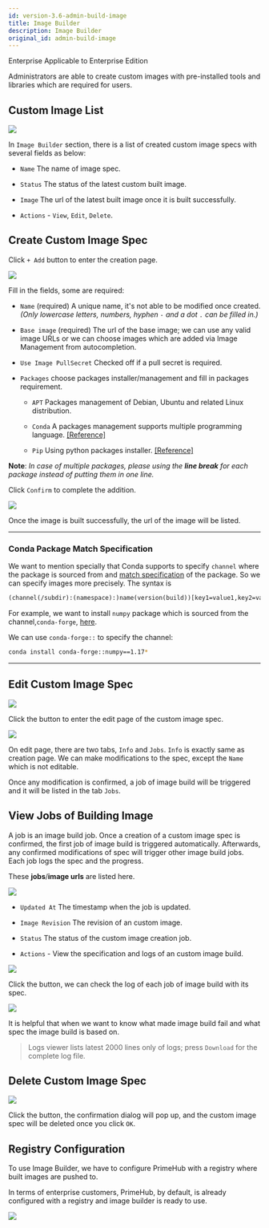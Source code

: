 ```yaml
---
id: version-3.6-admin-build-image
title: Image Builder
description: Image Builder
original_id: admin-build-image
---
```

<div class="label-sect">
  <div class="ee-only tooltip">Enterprise
    <span class="tooltiptext">Applicable to Enterprise Edition</span>
  </div>
</div>

Administrators are able to create custom images with pre-installed tools and libraries which are required for users.

## Custom Image List

![](assets/build_img_main_v28.png)

In `Image Builder` section, there is a list of created custom image specs with several fields as below:

+ `Name` The name of image spec.

+ `Status` The status of the latest custom built image.

+ `Image` The url of the latest built image once it is built successfully.

+ `Actions` - `View`, `Edit`, `Delete`.

## Create Custom Image Spec

Click `+ Add` button to enter the creation page.

![](assets/build_img_create_v26.png)

Fill in the fields, some are required:

+ `Name` (required) A unique name, it's not able to be modified once created. *(Only lowercase letters, numbers, hyphen `-` and a dot `.` can be filled in.)*

+ `Base image` (required) The url of the base image; we can use any valid image URLs or we can choose images which are added via Image Management from autocompletion.

+ `Use Image PullSecret` Checked off if a pull secret is required.

+ `Packages` choose packages installer/management and fill in packages requirement.

  + `APT` Packages management of Debian, Ubuntu and related Linux distribution.

  + `Conda` A packages management supports multiple programming language. [[Reference]](https://docs.conda.io/projects/conda/en/latest/user-guide/tasks/manage-pkgs.html#installing-packages)

  + `Pip`  Using python packages installer. [[Reference]](https://packaging.python.org/tutorials/installing-packages/#use-pip-for-installing)

**Note**:
*In case of multiple packages, please using the **line break** for each package instead of putting them in one line.*

Click `Confirm` to complete the addition.

![](assets/build_img_url.png)

Once the image is built successfully, the url of the image will be listed.

---

### Conda Package Match Specification

We want to mention specially that Conda supports to specify `channel` where the package is sourced from and [match specification](https://docs.conda.io/projects/conda-build/en/latest/resources/package-spec.html#package-match-specifications) of the package. So we can specify images more precisely. The syntax is 

```txt
(channel(/subdir):(namespace):)name(version(build))[key1=value1,key2=value2]
```

For example, we want to install `numpy` package which is sourced from the channel,`conda-forge`, [here](https://anaconda.org/conda-forge/numpy).

We can use `conda-forge::` to specify the channel:

```bash
conda install conda-forge::numpy==1.17*
```

---

## Edit Custom Image Spec

![](assets/edit_button.png)

Click the button to enter the edit page of the custom image spec.

![](assets/build_img_edit_v26.png)

On edit page, there are two tabs, `Info` and `Jobs`.
`Info` is exactly same as creation page. We can make modifications to the spec, except the `Name` which is not editable.

Once any modification is confirmed, a job of image build will be triggered and it will be listed in the tab `Jobs`.

## View Jobs of Building Image

A job is an image build job. Once a creation of a custom image spec is confirmed, the first job of image build is triggered automatically. Afterwards, any confirmed modifications of spec will trigger other image build jobs. Each job logs the spec and the progress.

These **jobs**/**image urls** are listed here.

![](assets/build_img_jobs_v26.png)

+ `Updated At` The timestamp when the job is updated.

+ `Image Revision` The revision of an custom image.

+ `Status` The status of the custom image creation job.

+ `Actions` - View the specification and logs of an custom image build.

![](assets/build_img_job_view.png)

Click the button, we can check the log of each job of image build with its spec.

![](assets/build_img_job_v28.png)

It is helpful that when we want to know what made image build fail and what spec the image build is based on.

>Logs viewer lists latest 2000 lines only of logs; press `Download` for the complete log file.

## Delete Custom Image Spec

![](assets/build_img_del.png)

Click the button, the confirmation dialog will pop up, and the custom image spec will be deleted once you click `OK`.

## Registry Configuration

To use Image Builder, we have to configure PrimeHub with a registry where built images are pushed to.

In terms of enterprise customers, PrimeHub, by default, is already configured with a registry and image builder is ready to use.


![](assets/build_img_warning.png)